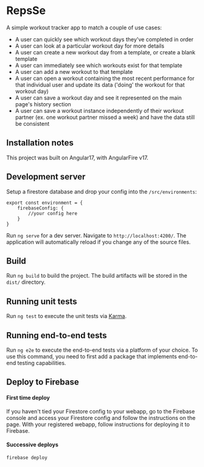 # RepsSe

A simple workout tracker app to match a couple of use cases:

- A user can quickly see which workout days they've completed in order
- A user can look at a particular workout day for more details
- A user can create a new workout day from a template, or create a blank template
- A user can immediately see which workouts exist for that template
- A user can add a new workout to that template
- A user can open a workout containing the most recent performance for that individual user and update its data ('doing' the workout for that workout day)
- A user can save a workout day and see it represented on the main page's history section
- A user can save a workout instance independently of their workout partner (ex. one workout partner missed a week) and have the data still be consistent

## Installation notes

This project was built on Angular17, with AngularFire v17.

## Development server

Setup a firestore database and drop your config into the `/src/environments`:
```
export const environment = {
    firebaseConfig: {
        //your config here
    }
}
```
Run `ng serve` for a dev server. Navigate to `http://localhost:4200/`. The application will automatically reload if you change any of the source files.

## Build

Run `ng build` to build the project. The build artifacts will be stored in the `dist/` directory.

## Running unit tests

Run `ng test` to execute the unit tests via [Karma](https://karma-runner.github.io).

## Running end-to-end tests

Run `ng e2e` to execute the end-to-end tests via a platform of your choice. To use this command, you need to first add a package that implements end-to-end testing capabilities.

## Deploy to Firebase

#### First time deploy

If you haven't tied your Firestore config to your webapp, go to the Firebase console and access your Firestore config and follow the instructions on the page.
With your registered webapp, follow instructions for deploying it to Firebase.

#### Successive deploys

`firebase deploy`
